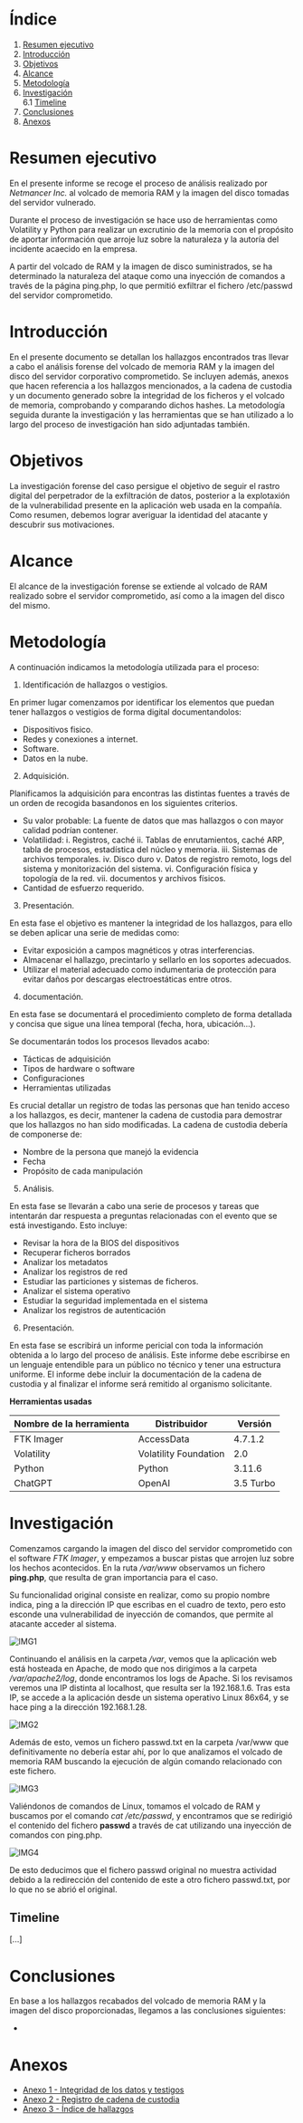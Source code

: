 # Índice

1. [Resumen ejecutivo](#resumen-ejecutivo)
2. [Introducción](#introducción)
3. [Objetivos](#objetivos)
4. [Alcance](#alcance)
5. [Metodología](#metodología)
6. [Investigación](#investigación)  
   6.1 [Timeline](#timeline)
7. [Conclusiones](#conclusiones)
8. [Anexos](#anexos)

# Resumen ejecutivo

En el presente informe se recoge el proceso de análisis realizado por *Netmancer Inc.* al volcado de memoria RAM y la imagen del disco tomadas del servidor vulnerado.

Durante el proceso de investigación se hace uso de herramientas como Volatility y Python para realizar un excrutinio de la memoria con el propósito de aportar información que arroje luz sobre la naturaleza y la autoría del incidente acaecido en la empresa.

A partir del volcado de RAM y la imagen de disco suministrados, se ha determinado la naturaleza del ataque como una inyección de comandos a través de la página ping.php, lo que permitió exfiltrar el fichero /etc/passwd del servidor comprometido.

# Introducción

En el presente documento se detallan los hallazgos encontrados tras llevar a cabo el análisis forense del volcado de memoria RAM y la imagen del disco del servidor corporativo comprometido. Se incluyen además, anexos que hacen referencia a los hallazgos mencionados, a la cadena de custodia y un documento generado sobre la integridad de los ficheros y el volcado de memoria, comprobando y comparando dichos hashes. La metodología seguida durante la investigación y las herramientas que se han utilizado a lo largo del proceso de investigación han sido adjuntadas también.

# Objetivos

La investigación forense del caso persigue el objetivo de seguir el rastro digital del perpetrador de la exfiltración de datos, posterior a la explotaxión de la vulnerabilidad presente en la aplicación web usada en la compañía. Como resumen, debemos lograr averiguar la identidad del atacante y descubrir sus motivaciones.

# Alcance

El alcance de la investigación forense se extiende al volcado de RAM realizado sobre el servidor comprometido, así como a la imagen del disco del mismo.

# Metodología

A continuación indicamos la metodología utilizada para el proceso:

1. Identificación de hallazgos o vestigios.

En primer lugar comenzamos por identificar los elementos que puedan tener hallazgos o vestigios de forma digital documentandolos:
- Dispositivos fisico.
- Redes y conexiones a internet.
- Software.
- Datos en la nube.
  
2. Adquisición.

Planificamos la adquisición para encontras las distintas fuentes a través de un orden de recogida basandonos en los siguientes criterios.

- Su valor probable: La fuente de datos que mas hallazgos o con mayor calidad podrían contener.
- Volatilidad:
  i. Registros, caché
  ii. Tablas de enrutamientos, caché ARP, tabla de procesos, estadística del núcleo y memoria.
  iii. Sistemas de archivos temporales.
  iv. Disco duro
  v. Datos de registro remoto, logs del sistema y monitorización del sistema.
  vi. Configuración física y topología de la red.
  vii. documentos y archivos físicos.
- Cantidad de esfuerzo requerido.

3. Presentación.

En esta fase el objetivo es mantener la integridad de los hallazgos, para ello se deben aplicar una serie de medidas como:

- Evitar exposición a campos magnéticos y otras interferencias.
- Almacenar el hallazgo, precintarlo y sellarlo en los soportes adecuados.
- Utilizar el material adecuado como indumentaria de protección para evitar daños por descargas electroestáticas entre otros.

4. documentación.

En esta fase se documentará el procedimiento completo de forma detallada y concisa que sigue una línea temporal (fecha, hora, ubicación...).

Se documentarán todos los procesos llevados acabo:

- Tácticas de adquisición
- Tipos de hardware o software
- Configuraciones
- Herramientas utilizadas

Es crucial detallar un registro de todas las personas que han tenido acceso a los hallazgos, es decir, mantener la cadena de custodia para demostrar que los hallazgos no han sido modificadas. La cadena de custodia debería de componerse de:

- Nombre de la persona que manejó la evidencia
- Fecha
- Propósito de cada manipulación

5. Análisis.

En esta fase se llevarán a cabo una serie de procesos y tareas que intentarán dar respuesta a preguntas relacionadas con el evento que se está investigando. Esto incluye:

- Revisar la hora de la BIOS del dispositivos
- Recuperar ficheros borrados
- Analizar los metadatos
- Analizar los registros de red
- Estudiar las particiones y sistemas de ficheros.
- Analizar el sistema operativo
- Estudiar la seguridad implementada en el sistema
- Analizar los registros de autenticación

6. Presentación.

En esta fase se escribirá un informe pericial con toda la información obtenida a lo largo del proceso de análisis. Este informe debe escribirse en un lenguaje entendible para un público no técnico y tener una estructura uniforme. El informe debe incluir la documentación de la cadena de custodia y al finalizar el informe será remitido al organismo solicitante.

**Herramientas usadas**

| Nombre de la herramienta | Distribuidor | Versión        |
|--------------------------|--------------|----------------|
| FTK Imager               | AccessData   | 4.7.1.2        |
| Volatility   |   Volatility Foundation  | 2.0            |
| Python                   | Python       | 3.11.6         |
| ChatGPT                  | OpenAI       | 3.5 Turbo      |

# Investigación

Comenzamos cargando la imagen del disco del servidor comprometido con el software *FTK Imager*, y empezamos a buscar pistas que arrojen luz sobre los hechos acontecidos. En la ruta */var/www* observamos un fichero **ping.php**, que resulta de gran importancia para el caso. 

Su funcionalidad original consiste en realizar, como su propio nombre indica, ping a la dirección IP que escribas en el cuadro de texto, pero esto esconde una vulnerabilidad de inyección de comandos, que permite al atacante acceder al sistema.

![IMG1](./img/ruta_ping.php-contenido.png)

Continuando el análisis en la carpeta */var*, vemos que la aplicación web está hosteada en Apache, de modo que nos dirigimos a la carpeta */var/apache2/log*, donde encontramos los logs de Apache. Si los revisamos veremos una IP distinta al localhost, que resulta ser la 192.168.1.6. Tras esta IP, se accede a la aplicación desde un sistema operativo Linux 86x64, y se hace ping a la dirección 192.168.1.28.

![IMG2](./img/ip-so-atacante.png)

Además de esto, vemos un fichero passwd.txt en la carpeta /var/www que definitivamente no debería estar ahí, por lo que analizamos el volcado de memoria RAM buscando la ejecución de algún comando relacionado con este fichero.

![IMG3](./img/passwd-var-ruta-contenido.png)

Valiéndonos de comandos de Linux, tomamos el volcado de RAM y buscamos por el comando *cat /etc/passwd*, y encontramos que se redirigió el contenido del fichero **passwd** a través de cat utilizando una inyección de comandos con ping.php.

![IMG4](./img/string_ping_passwd.png)

De esto deducimos que el fichero passwd original no muestra actividad debido a la redirección del contenido de este a otro fichero passwd.txt, por lo que no se abrió el original.

## Timeline

[...]

# Conclusiones

En base a los hallazgos recabados del volcado de memoria RAM y la imagen del disco proporcionadas, llegamos a las conclusiones siguientes:

- 

# Anexos

- [Anexo 1 - Integridad de los datos y testigos](https://github.com/IES-Rafael-Alberti/G3-ANALISIS-FORENSE/blob/main/AF-P04-G3/Anexos/Anexo%201%20-%20Integridad%20de%20los%20datos%20y%20testigos.xlsx)
- [Anexo 2 - Registro de cadena de custodia](https://github.com/IES-Rafael-Alberti/G3-ANALISIS-FORENSE/blob/main/AF-P04-G3/Anexos/Anexo%202%20-%20Registro%20de%20cadena%20de%20custodia.xlsx)
- [Anexo 3 - Índice de hallazgos](https://github.com/IES-Rafael-Alberti/G3-ANALISIS-FORENSE/blob/main/AF-P04-G3/Anexos/Anexo%202%20-%20Registro%20de%20cadena%20de%20custodia.xlsx)
